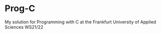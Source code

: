 # Prog-C
My solution for Programming with C at the Frankfurt University of Applied Sciences WS21/22

